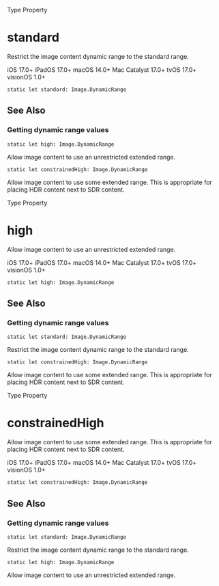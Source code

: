 Type Property

# standard

Restrict the image content dynamic range to the standard range.

iOS 17.0+  iPadOS 17.0+  macOS 14.0+  Mac Catalyst 17.0+  tvOS 17.0+  visionOS
1.0+

    
    
    static let standard: Image.DynamicRange

## See Also

### Getting dynamic range values

`static let high: Image.DynamicRange`

Allow image content to use an unrestricted extended range.

`static let constrainedHigh: Image.DynamicRange`

Allow image content to use some extended range. This is appropriate for
placing HDR content next to SDR content.

Type Property

# high

Allow image content to use an unrestricted extended range.

iOS 17.0+  iPadOS 17.0+  macOS 14.0+  Mac Catalyst 17.0+  tvOS 17.0+  visionOS
1.0+

    
    
    static let high: Image.DynamicRange

## See Also

### Getting dynamic range values

`static let standard: Image.DynamicRange`

Restrict the image content dynamic range to the standard range.

`static let constrainedHigh: Image.DynamicRange`

Allow image content to use some extended range. This is appropriate for
placing HDR content next to SDR content.

Type Property

# constrainedHigh

Allow image content to use some extended range. This is appropriate for
placing HDR content next to SDR content.

iOS 17.0+  iPadOS 17.0+  macOS 14.0+  Mac Catalyst 17.0+  tvOS 17.0+  visionOS
1.0+

    
    
    static let constrainedHigh: Image.DynamicRange

## See Also

### Getting dynamic range values

`static let standard: Image.DynamicRange`

Restrict the image content dynamic range to the standard range.

`static let high: Image.DynamicRange`

Allow image content to use an unrestricted extended range.


